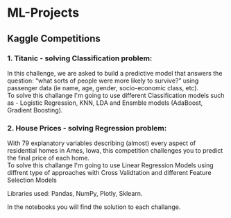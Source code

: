 # ML-Projects  

## Kaggle Competitions  

### 1. Titanic - solving Classification problem:  
In this challenge, we are asked to build a predictive model that answers the question: “what sorts of people were more likely to survive?” using passenger data (ie name, age, gender, socio-economic class, etc).  
To solve this challange I'm going to use different Classification models such as - Logistic Regression, KNN, LDA and Ensmble models (AdaBoost, Gradient Boosting).
### 2. House Prices - solving Regression problem:  
With 79 explanatory variables describing (almost) every aspect of residential homes in Ames, Iowa, this competition challenges you to predict the final price of each home.  
To solve this challange I'm going to use Linear Regression Models using diffrent type of approaches with Cross Validtation and different Feature Selection Models

Libraries used: Pandas, NumPy, Plotly, Sklearn.  

In the notebooks you will find the solution to each challange.  
